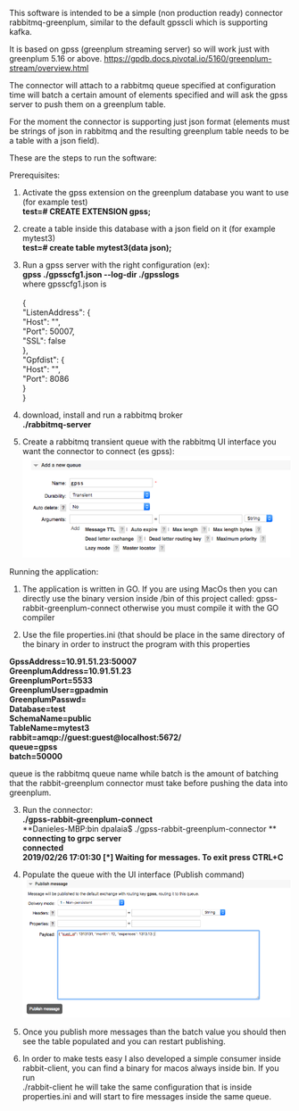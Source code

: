 This software is intended to be a simple (non production ready) connector rabbitmq-greenplum, similar to the default gpsscli which is supporting kafka.

It is based on gpss (greenplum streaming server) so will work just with greenplum 5.16 or above.
https://gpdb.docs.pivotal.io/5160/greenplum-stream/overview.html

The connector will attach to a rabbitmq queue specified at configuration time will batch a certain amount of elements specified and will ask the gpss server to push them on a greenplum table.

For the moment the connector is supporting just json format (elements must be strings of json in rabbitmq and the resulting greenplum table needs to be a table with a json field).

These are the steps to run the software:

Prerequisites:

1) Activate the gpss extension on the greenplum database you want to use (for example test)<br/>
   **test=# CREATE EXTENSION gpss;**<br/>
   
2) create a table inside this database with a json field on it (for example mytest3)<br/>
   **test=# create table mytest3(data json);**<br/>
   
3) Run a gpss server with the right configuration (ex):<br/>
  **gpss ./gpsscfg1.json --log-dir ./gpsslogs** <br/>
  where gpsscfg1.json is <br/><br/>
  {<br/>
    "ListenAddress": {<br/>
        "Host": "",<br/>
        "Port": 50007,<br/>
        "SSL": false<br/>
    },<br/>
    "Gpfdist": {<br/>
        "Host": "",<br/>
        "Port": 8086<br/>
    }<br/>
}<br/>

4) download, install and run a rabbitmq broker<br/>
 **./rabbitmq-server**

5) Create a rabbitmq transient queue with the rabbitmq UI interface you want the connector to connect (es gpss):<br/>
  ![Screenshot](queue.png)
  
Running the application:

1) The application is written in GO. If you are using MacOs then you can directly use the binary version inside /bin of this project called: gpss-rabbit-greenplum-connect otherwise you must compile it with the GO compiler

2) Use the file properties.ini (that should be place in the same directory of the binary in order to instruct the program with this properties<br/>

**GpssAddress=10.91.51.23:50007**<br/>
**GreenplumAddress=10.91.51.23**<br/>
**GreenplumPort=5533**<br/>
**GreenplumUser=gpadmin**<br/>
**GreenplumPasswd=**<br/> 
**Database=test**<br/>
**SchemaName=public**<br/>
**TableName=mytest3**<br/>
**rabbit=amqp://guest:guest@localhost:5672/**<br/>
**queue=gpss**<br/>
**batch=50000** <br/>

queue is the rabbitmq queue name while batch is the amount of batching that the rabbit-greenplum connector must take before pushing the data into greenplum.<br/>

3) Run the connector:<br/>
**./gpss-rabbit-greenplum-connect**<br/> 
**Danieles-MBP:bin dpalaia$ ./gpss-rabbit-greenplum-connector **<br/>
**connecting to grpc server**<br/>
**connected**<br/>
**2019/02/26 17:01:30  [*] Waiting for messages. To exit press CTRL+C**<br/>

4) Populate the queue with the UI interface (Publish command)<br/>
![Screenshot](queue2.png)

5) Once you publish more messages than the batch value you should then see the table populated and you can restart publishing.<br/>

6) In order to make tests easy I also developed a simple consumer inside rabbit-client, you can find a binary for macos always inside bin.
If you run<br/>
./rabbit-client
he will take the same configuration that is inside properties.ini and will start to fire messages inside the same queue.
